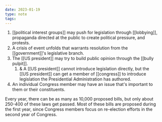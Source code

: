 ```yaml
---
date: 2023-01-19
type: note
tags:
---
```


1. [[political interest groups]] may push for legislation through [[lobbying]], propaganda directed at the public to create political pressure, and protests.
2. A crisis of event unfolds that warrants resolution from the [[government]]'s legislative branch.
3. The [[US president]] may try to build public opinion through the [[bully pulpit]].
	1. & A [[US president]] cannot introduce legislation directly, but the [[US president]] can get a member of [[congress]] to introduce legislation the Presidential Administration has authored.
4. An individual Congress member may have an issue that's important to them or their constituents.

Every year, there can be as many as 10,000 proposed bills, but only about 250-400 of these laws get passed. Most of these bills are proposed during the first year, since Congress members focus on re-election efforts in the second year of Congress.

